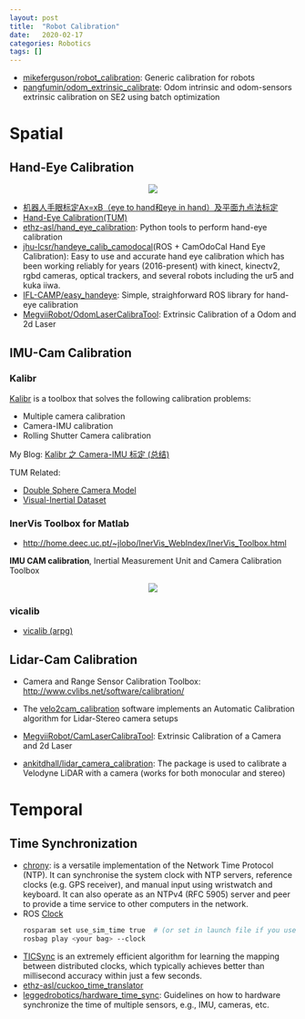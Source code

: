 ```yaml
---
layout: post
title:  "Robot Calibration"
date:   2020-02-17
categories: Robotics
tags: []
---
```


* [mikeferguson/robot_calibration](https://github.com/mikeferguson/robot_calibration): Generic calibration for robots
* [pangfumin/odom_extrinsic_calibrate](https://github.com/pangfumin/odom_extrinsic_calibrate): Odom intrinsic and odom-sensors extrinsic calibration on SE2 using batch optimization

# Spatial

## Hand-Eye Calibration

<div align=center>
  <img src="../images/robot/robot_calib.jpg"/>
</div>

* [机器人手眼标定Ax=xB（eye to hand和eye in hand）及平面九点法标定](https://blog.csdn.net/yaked/article/details/77161160)
* [Hand-Eye Calibration(TUM)](http://campar.in.tum.de/Chair/HandEyeCalibration)
* [ethz-asl/hand_eye_calibration](https://github.com/ethz-asl/hand_eye_calibration):
Python tools to perform hand-eye calibration
* [jhu-lcsr/handeye_calib_camodocal](https://github.com/jhu-lcsr/handeye_calib_camodocal)(ROS + CamOdoCal Hand Eye Calibration): Easy to use and accurate hand eye calibration which has been working reliably for years (2016-present) with kinect, kinectv2, rgbd cameras, optical trackers, and several robots including the ur5 and kuka iiwa.
* [IFL-CAMP/easy_handeye](https://github.com/IFL-CAMP/easy_handeye): Simple, straighforward ROS library for hand-eye calibration
* [MegviiRobot/OdomLaserCalibraTool](https://github.com/MegviiRobot/OdomLaserCalibraTool): Extrinsic Calibration of a Odom and 2d Laser


## IMU-Cam Calibration

### Kalibr

[Kalibr](https://github.com/ethz-asl/kalibr) is a toolbox that solves the following calibration problems:  

* Multiple camera calibration
* Camera-IMU calibration
* Rolling Shutter Camera calibration

My Blog: [Kalibr 之 Camera-IMU 标定 (总结)](https://blog.csdn.net/u011178262/article/details/83316968)

TUM Related:

* [Double Sphere Camera Model](https://vision.in.tum.de/research/vslam/double-sphere)
* [Visual-Inertial Dataset](https://vision.in.tum.de/data/datasets/visual-inertial-dataset)

### InerVis Toolbox for Matlab

* http://home.deec.uc.pt/~jlobo/InerVis_WebIndex/InerVis_Toolbox.html

**IMU CAM calibration**, Inertial Measurement Unit and Camera Calibration Toolbox

<div align=center>
  <img src="http://home.deec.uc.pt/~jlobo/InerVis_WebIndex/imu_cam_menu.gif">
</div>

### vicalib

* [vicalib (arpg)](https://github.com/arpg/vicalib)

## Lidar-Cam Calibration

* Camera and Range Sensor Calibration Toolbox: http://www.cvlibs.net/software/calibration/

* The [velo2cam_calibration](https://github.com/beltransen/velo2cam_calibration) software implements an Automatic Calibration algorithm for Lidar-Stereo camera setups

* [MegviiRobot/CamLaserCalibraTool](https://github.com/MegviiRobot/CamLaserCalibraTool): Extrinsic Calibration of a Camera and 2d Laser

* [ankitdhall/lidar_camera_calibration](https://github.com/ankitdhall/lidar_camera_calibration): The package is used to calibrate a Velodyne LiDAR with a camera (works for both monocular and stereo)


# Temporal

## Time Synchronization

* [chrony](https://chrony.tuxfamily.org/): is a versatile implementation of the Network Time Protocol (NTP). It can synchronise the system clock with NTP servers, reference clocks (e.g. GPS receiver), and manual input using wristwatch and keyboard. It can also operate as an NTPv4 (RFC 5905) server and peer to provide a time service to other computers in the network.  
* ROS [Clock](http://wiki.ros.org/Clock)
  ```bash
  rosparam set use_sim_time true  # (or set in launch file if you use one)
  rosbag play <your bag> --clock
  ```
* [TICSync](https://ori.ox.ac.uk/ticsync/) is an extremely efficient algorithm for learning the mapping between distributed clocks, which typically achieves better than millisecond accuracy within just a few seconds.
* [ethz-asl/cuckoo_time_translator](https://github.com/ethz-asl/cuckoo_time_translator)
* [leggedrobotics/hardware_time_sync](https://github.com/leggedrobotics/hardware_time_sync): Guidelines on how to hardware synchronize the time of multiple sensors, e.g., IMU, cameras, etc.
